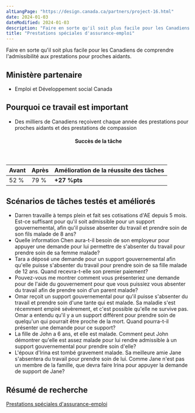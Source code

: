 ```yaml
---
altLangPage: "https://design.canada.ca/partners/project-16.html"
date: 2024-01-03
dateModified: 2024-01-03
description: "Faire en sorte qu'il soit plus facile pour les Canadiens de comprendre l'admissibilité aux prestations pour proches aidants."
title: "Prestations spéciales d'assurance-emploi"
---
```

<p>Faire en sorte qu'il soit plus facile pour les Canadiens de comprendre l'admissibilité aux prestations pour proches aidants.</p>
<h2>Ministère partenaire</h2>
<ul>
  <li>Emploi et Développement social Canada</li>
</ul>
<h2>Pourquoi ce travail est important</h2>
<ul>
  <li>Des milliers de Canadiens reçoivent chaque année des prestations pour proches aidants et des prestations de compassion</li>
</ul>
<div class="row mrgn-tp-lg mrgn-bttm-lg">
  <div class="col-md-8">
    <div class="panel panel-success">
      <header class="panel-heading">
        <h4 class="panel-title text-center">Succès de la tâche</h4>
      </header>
      <table class="table">
        <thead>
          <tr style="">
            <th scope="col" class="col-md-3">Avant</th>
            <th scope="col" class="col-md-3">Après</th>
            <th scope="col" class="col-md-6">Amélioration de la réussite des tâches</th>
          </tr>
        </thead>
        <tbody>
          <tr>
            <td class="table-smnum">52&nbsp;%</td>
            <td class="table-smnum">79&nbsp;%</td>
            <td class="table-smnum"><span class="text-success"><strong>+27&nbsp;%pts</strong></span></td>
          </tr>
        </tbody>
      </table>
    </div>
  </div>
</div>
<h2>Scénarios de tâches testés et améliorés</h2>
<ul class="lst-spcd">
  <li>Darren travaille à temps plein et fait ses cotisations d'AE depuis 5 mois. Est-ce suffisant pour qu'il soit admissible pour un support gouvernemental, afin qu'il puisse absenter du travail et prendre soin de son fils malade de 8 ans?</li>
  <li>Quelle information Chen aura-t-il besoin de son employeur pour appuyer une demande pour lui permettre de s'absenter du travail pour prendre soin de sa femme malade?</li>
  <li>Tara a déposé une demande pour un support gouvernemental afin qu'elle puisse s'absenter du travail pour prendre soin de sa fille malade de 12 ans. Quand recevra-t-elle son premier paiement?</li>
  <li>Pouvez-vous me montrer comment vous présenteriez une demande pour de l'aide du gouvernement pour que vous puissiez vous absenter du travail afin de prendre soin d'un parent malade?</li>
  <li>Omar reçoit un support gouvernemental pour qu'il puisse s'absenter du travail et prendre soin d'une tante qui est malade. Sa maladie s'est récemment empiré sévèrement, et c'est possible qu'elle ne survive pas. Omar a entendu qu'il y a un support différent pour prendre soin de quelqu'un qui pourrait être proche de la mort. Quand pourra-t-il présenter une demande pour ce support?</li>
  <li>La fille de John a 6 ans, et elle est malade. Comment peut John démontrer qu'elle est assez malade pour lui rendre admissible à un support gouvernemental pour prendre soin d'elle?</li>
  <li>L'époux d'Irina est tombé gravement malade. Sa meilleure amie Jane s'absentera du travail pour prendre soin de lui. Comme Jane n'est pas un membre de la famille, que devra faire Irina pour appuyer la demande de support de Jane?</li>
</ul>
<h2>Résumé de recherche</h2>
<p><a href="https://conception.canada.ca/resumes-recherche/prochesaidants-resume-recherche.html">Prestations spéciales d'assurance-emploi</a></p>